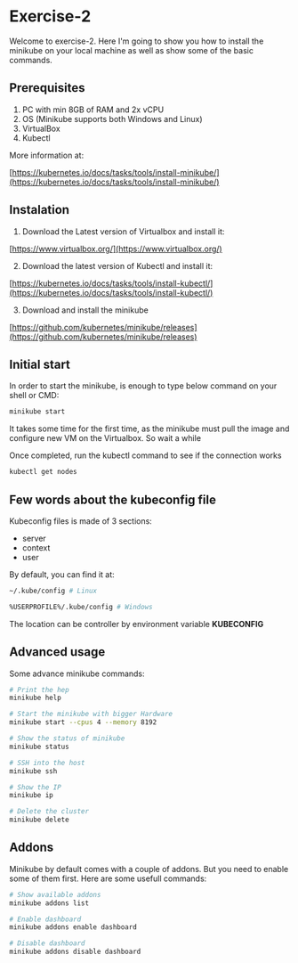 # Exercise-2

Welcome to exercise-2. Here I'm going to show you how to install the minikube on your local machine as well as show some of the basic commands.

## Prerequisites

1. PC with min 8GB of RAM and 2x vCPU
2. OS (Minikube supports both Windows and Linux)
3. VirtualBox
4. Kubectl

More information at:

[https://kubernetes.io/docs/tasks/tools/install-minikube/](https://kubernetes.io/docs/tasks/tools/install-minikube/)

## Instalation

1. Download the Latest version of Virtualbox and install it:

[https://www.virtualbox.org/](https://www.virtualbox.org/)

2. Download the latest version of Kubectl and install it:

[https://kubernetes.io/docs/tasks/tools/install-kubectl/](https://kubernetes.io/docs/tasks/tools/install-kubectl/)

3. Download and install the minikube

[https://github.com/kubernetes/minikube/releases](https://github.com/kubernetes/minikube/releases)


## Initial start

In order to start the minikube, is enough to type below command on your shell or CMD:

```bash
minikube start
```

It takes some time for the first time, as the minikube must pull the image and configure new VM on the Virtualbox. So wait a while

Once completed, run the kubectl command to see if the connection works

```bash
kubectl get nodes
```

## Few words about the kubeconfig file

Kubeconfig files is made of 3 sections:
- server
- context
- user

By default, you can find it at:

```bash
~/.kube/config # Linux

%USERPROFILE%/.kube/config # Windows
```

The location can be controller by environment variable **KUBECONFIG**

## Advanced usage

Some advance minikube commands:

```bash
# Print the hep
minikube help

# Start the minikube with bigger Hardware
minikube start --cpus 4 --memory 8192

# Show the status of minikube
minikube status

# SSH into the host
minikube ssh

# Show the IP
minikube ip

# Delete the cluster
minikube delete
```

## Addons

Minikube by default comes with a couple of addons. But you need to enable some of them first. Here are some usefull commands:

```bash
# Show available addons
minikube addons list

# Enable dashboard
minikube addons enable dashboard

# Disable dashboard
minikube addons disable dashboard
```

